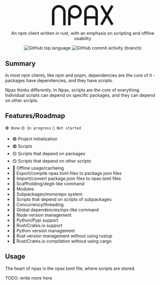 <div align = center>
    <picture>
        <source
            srcset="dark.png"
            width="200"
            media="(prefers-color-scheme: dark)"
        >
        <img width="200" src="light.png">
    </picture>

An npm client written in rust, with an emphasis on scripting and offline usability

![GitHub top language](https://img.shields.io/github/languages/top/Aworldc/npax)
![GitHub commit activity (branch)](https://img.shields.io/github/commit-activity/w/Aworldc/npax)
</div>

## Summary
In most npm clients, like npm and pnpm,
dependencies are the core of it - packages have dependencies, and they have scripts.

Npax thinks differently.
In Npax, scripts are the core of everything. Individual scripts can depend on specific packages, and they can depend on other scripts.

## Features/Roadmap
`🟢 Done`
`🟡 In progress`
`🔴 Not started`

- 🟢 Project initialization
- 🟢 Scripts
- 🟡 Scripts that depend on packages
- 🟡 Scripts that depend on other scripts
- 🔴 Offline usage/cacheing
- 🔴 Export/compile npax.toml files to package.json files
- 🔴 Import/convert package.json files to npax.toml files
- 🔴 Scaffholding/degit-like command
- 🔴 Modules
- 🔴 Subpackages/monorepo system
- 🔴 Scripts that depend on scripts of subpackages
- 🔴 Concurrency/threading
- 🔴 Global dependencies/npx-like command
- 🔴 Node version management
- 🔴 Python/Pypi support
- 🔴 Rust/Crates.io support
- 🔴 Python version management
- 🔴 Rust version management without using rustup
- 🔴 Rust/Crates.io compilation without using cargo

## Usage
The heart of npax is the npax.toml file, where scripts are stored.

TODO: write more here

